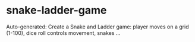 # snake-ladder-game
Auto-generated: Create a Snake and Ladder game: player moves on a grid (1-100), dice roll controls movement, snakes ...
